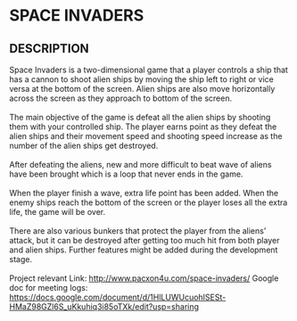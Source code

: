 # SPACE INVADERS
## DESCRIPTION <br>

Space Invaders is a two-dimensional game that a player controls a ship that has a cannon to shoot alien ships by moving the ship left to right or vice versa at the bottom of the screen. Alien ships are also move horizontally across the screen as they approach to bottom of the screen.<br><br>
The main objective of the game is defeat all the alien ships by shooting them with your controlled ship. The player earns point as they defeat the alien ships and their movement speed and shooting speed increase as the number of the alien ships get destroyed. <br><br>
After defeating the aliens, new and more difficult to beat wave of aliens have been brought which is a loop that never ends in the game. <br><br>
When the player finish a wave, extra life point has been added. When the enemy ships reach the bottom of the screen or the player loses all the extra life, the game will be over. <br><br>
There are also various bunkers that protect the player from the aliens’ attack, but it can be destroyed after getting too much hit from both player and alien ships.
Further features might be added during the development stage.<br><br>
Project relevant Link: http://www.pacxon4u.com/space-invaders/
Google doc for meeting logs: https://docs.google.com/document/d/1HlLUWUcuohISESt-HMaZ98GZl6S_uKkuhiq3i85oTXk/edit?usp=sharing
